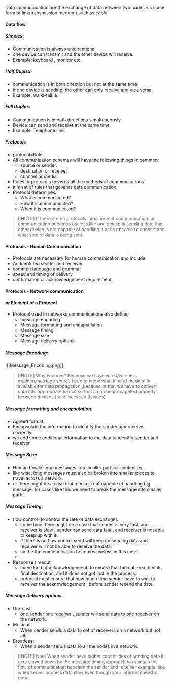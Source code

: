 Data communication are the exchange of data between two nodes via some form of link(transmission medium) such as cable.

#### Data flow

##### Simplex:
- Communication is always unidirectional.
- one device can transmit and the other device will receive.
- Example: keyboard , monitor etc.

##### Half Duplex:
- communication is in both direction but not at the same time.
- if one device is sending, the other can only receive and vice versa.
- Example: walki-talkie.
##### Full Duplex:
- Communication is in both directions simultaneously.
- Device can send and receive at the same time.
- Example: Telephone line.


##### Protocols
- protocol=Rule.
- All communication schemes will have the following things in common:
	- source or sender.
	- destination or receiver
	- channel or media.
- Rules or protocols governs all the methods of communications.
- it is set of rules that governs data communication.
 - Protocol determines:
	 - What is communicated?
	 - How it is communicated?
	 - When it is communicated?


> [!NOTE] If there are no protocols
> imbalance of communication.
> or communication becomes useless.like one device is sending data that other device is not capable of handling it or its not able to under stand what kind of data is being sent.

#### Protocols - Human Communication
- Protocols are necessary for human communication and include:
- An Identified sender and receiver
- common language and grammar
- speed and timing of delivery
- confirmation or acknowledgement requirement.

#### Protocols - Network communication
#### or Element of a Protocol
- Protocol used in networks communications also define:
	- message encoding
	- Message formatting and encapsulation
	- Message timing
	- Message size
	- Message delivery options


##### Message Encoding:
![[Message_Encoding.png]]


> [!NOTE] Why Encoder?
> Because we have wired/wireless medium,message source need to know what kind of medium is available for data propagation ,because of that we have to convert data into appropriate format so that it can be propagated properly between devices.(send between devices)

##### Message formatting and encapsulation:
- Agreed format.
- Encapsulate the information to identify the sender and receiver correctly.
- we add some additional information to the data to identify sender and receiver
##### Message Size:
- Human breaks long messages into smaller parts or sentences.
- like wise, long messages must also be broken into smaller pieces to travel across a network.
- or there might be a case that media is not capable of handling big message. for cases like this we need to break the message into smaller parts.
##### Message Timing:
- flow control (to control the rate of data exchange).
	- some time there might be a case that sender is very fast, and receiver is slow , sender can send data fast , and receiver is not able to keep up with it.
	- if there is no flow control send will keep on sending data and receiver will not be able to receive the data.
	- so the the communication becomes useless in this case.
	- 
- Response timeout
	- some kind of acknowledgement, to ensure that the data reached its final destination, and it does not get lost in the process.
	- protocol must ensure that how much time sender have to wait to receiver the acknowledgement , before sender resend the data.
##### Message Delivery options
- Uni-cast
	- one sender one receiver , sender will send data to one receiver on the network.
- Multicast
	- When sender sends a data to set of receivers on a network but not all.
- Broadcast
	- When a sender sends data to all the nodes in a network.

> [!NOTE] Note
> When sender have higher capabilities of sending data it gets slowed down by the message timing approach to maintain the flow of communication between the sender and receiver
> example: like when server process data slow even though your internet speed is good.

